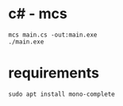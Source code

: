# c# - mcs
`mcs main.cs -out:main.exe`  
`./main.exe`  

# requirements
`sudo apt install mono-complete`  
